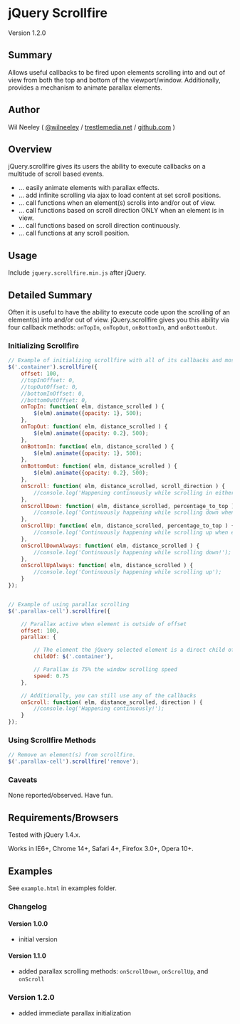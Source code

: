 # jQuery Scrollfire

Version 1.2.0

## Summary

Allows useful callbacks to be fired upon elements scrolling into and out of view from both the top and bottom of the viewport/window. Additionally, provides a mechanism to animate parallax elements.

## Author

Wil Neeley ( [@wilneeley](http://twitter.com/wilneeley) / [trestlemedia.net](http://www.trestlemedia.net) / [github.com](https://github.com/Xaxis) )

## Overview

jQuery.scrollfire gives its users the ability to execute callbacks on a multitude of scroll based events.
* ... easily animate elements with parallax effects.
* ... add infinite scrolling via ajax to load content at set scroll positions.
* ... call functions when an element(s) scrolls into and/or out of view.
* ... call functions based on scroll direction ONLY when an element is in view.
* ... call functions based on scroll direction continuously.
* ... call functions at any scroll position.

## Usage

Include `jquery.scrollfire.min.js` after jQuery.

## Detailed Summary

Often it is useful to have the ability to execute code upon the scrolling of an element(s) into and/or out of view. jQuery.scrollfire gives you this ability via four callback methods: `onTopIn`, `onTopOut`, `onBottomIn`, and `onBottomOut`.

### Initializing Scrollfire

```javascript
// Example of initializing scrollfire with all of its callbacks and most of its properties
$('.container').scrollfire({
    offset: 100,
    //topInOffset: 0,
    //topOutOffset: 0,
    //bottomInOffset: 0,
    //bottomOutOffset: 0,
    onTopIn: function( elm, distance_scrolled ) {
        $(elm).animate({opacity: 1}, 500);
    },
    onTopOut: function( elm, distance_scrolled ) {
        $(elm).animate({opacity: 0.2}, 500);
    },
    onBottomIn: function( elm, distance_scrolled ) {
        $(elm).animate({opacity: 1}, 500);
    },
    onBottomOut: function( elm, distance_scrolled ) {
        $(elm).animate({opacity: 0.2}, 500);
    },
    onScroll: function( elm, distance_scrolled, scroll_direction ) {
        //console.log('Happening continuously while scrolling in either direction');
    },
    onScrollDown: function( elm, distance_scrolled, percentage_to_top ) {
        //console.log('Continuously happening while scrolling down when element is in view!');
    },
    onScrollUp: function( elm, distance_scrolled, percentage_to_top ) {
        //console.log('Continuously happening while scrolling up when element is in view!');
    },
    onScrollDownAlways: function( elm, distance_scrolled ) {
        //console.log('Continuously happening while scrolling down!');
    },
    onScrollUpAlways: function( elm, distance_scrolled ) {
        //console.log('Continuously happening while scrolling up');
    }
});


// Example of using parallax scrolling
$('.parallax-cell').scrollfire({

    // Parallax active when element is outside of offset
    offset: 100,
    parallax: {

        // The element the jQuery selected element is a direct child of
        childOf: $('.container'),

        // Parallax is 75% the window scrolling speed
        speed: 0.75
    },

    // Additionally, you can still use any of the callbacks
    onScroll: function( elm, distance_scrolled, direction ) {
        //console.log('Happening continuously!');
    }
});
```

### Using Scrollfire Methods

```javascript
// Remove an element(s) from scrollfire.
$('.parallax-cell').scrollfire('remove');
```

### Caveats

None reported/observed. Have fun.

## Requirements/Browsers

Tested with jQuery 1.4.x.

Works in IE6+, Chrome 14+, Safari 4+, Firefox 3.0+, Opera 10+.

## Examples

See `example.html` in examples folder.

### Changelog

#### Version 1.0.0

* initial version

#### Version 1.1.0

* added parallax scrolling methods: `onScrollDown`, `onScrollUp`, and `onScroll`

### Version 1.2.0

* added immediate parallax initialization